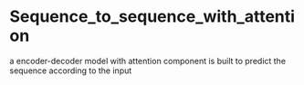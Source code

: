 # Sequence_to_sequence_with_attention
a encoder-decoder model with attention component is built to predict the sequence according to the input
